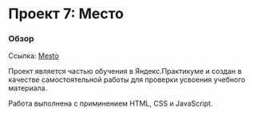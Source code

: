 # Проект 7: Место

### Обзор

Ссылка: [Mesto](https://ufuw5.github.io/mesto/index.html)

Проект является частью обучения в Яндекс.Практикуме и создан в качестве самостоятельной работы для проверки усвоения учебного материала.

Работа выполнена с приминением HTML, CSS и JavaScript.


